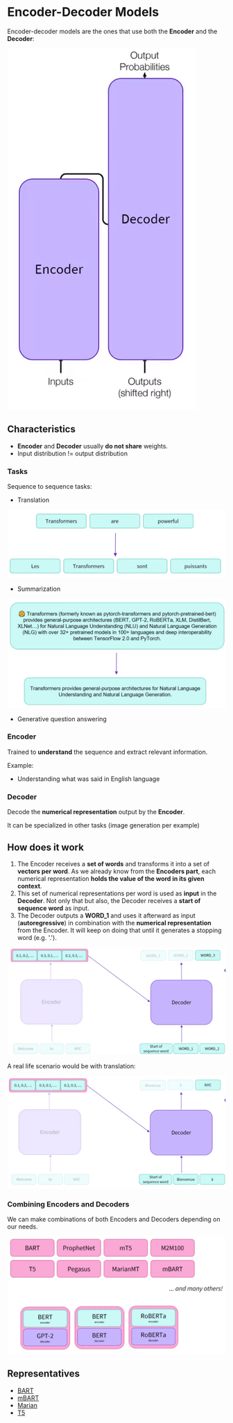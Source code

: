 # Encoder-Decoder Models
Encoder-decoder models are the ones that use both the **Encoder** and the **Decoder**:


![Architecture](Images/encoder-decoder/1.png "Architecture")


## Characteristics
- **Encoder** and **Decoder** usually **do not share** weights. 
- Input distribution != output distribution
### Tasks
Sequence to sequence tasks:
- Translation

![Translation](Images/encoder-decoder/4.png "Translation")

- Summarization

![Summarization](Images/encoder-decoder/5.png "Summarization")

- Generative question answering
### Encoder
Trained to **understand** the sequence and extract relevant information.

Example: 
- Understanding what was said in English language

### Decoder
Decode the **numerical representation** output by the **Encoder**. 

It can be specialized in other tasks (image generation per example)

## How does it work

1. The Encoder receives a **set of words** and transforms it into a set of **vectors per word**. As we already know from the **Encoders part**, each numerical representation **holds the value of the word in its given context**.
2. This set of numerical representations per word is used as **input** in the **Decoder**. Not only that but also, the Decoder receives a **start of sequence word** as input.
3. The Decoder outputs a **WORD_1** and uses it afterward as input (**autoregressive**) in combination with the **numerical representation** from the Encoder. It will keep on doing that until it generates a stopping word (e.g. '.').

![How It Works](Images/encoder-decoder/3.png "How it works")

A real life scenario would be with translation: 

![Translation](Images/encoder-decoder/6.png "Translation real example")

### Combining Encoders and Decoders

We can make combinations of both Encoders and Decoders depending on our needs. 

![Combinations Encoders-Decoders](Images/encoder-decoder/7.png "Combinations encoders-decoders")
## Representatives

- [BART](https://huggingface.co/transformers/model_doc/bart.html)
- [mBART](https://huggingface.co/transformers/model_doc/mbart.html)
- [Marian](https://huggingface.co/transformers/model_doc/marian.html)
- [T5](https://huggingface.co/transformers/model_doc/t5.html)